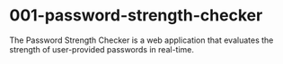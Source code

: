 # 001-password-strength-checker
The Password Strength Checker is a web application that evaluates the strength of user-provided passwords in real-time.
